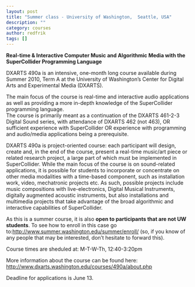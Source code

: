 ```yaml
---
layout: post
title: "Summer class - University of Washington,  Seattle, USA"
description: ""
category: courses
author: redfrik
tags: []
---
```

<p><strong>Real-time &amp; Interactive Computer Music and Algorithmic Media with the SuperCollider Programming Language </strong></p>
<p>DXARTS 490a is an intensive, one-month long course available during Summer 2010, Term A at the University of Washington&#8217;s Center for Digital Arts and Experimental Media (DXARTS).</p>
<p>The main focus of the course is real-time and interactive audio applications as well as providing a more in-depth knowledge of the SuperCollider programming language.<br />
The course is primarily meant as a continuation of the DXARTS 461-2-3 Digital Sound series, with attendance of DXARTS 462 (not 463), OR sufficient experience with SuperCollider OR experience with programming and audio/media applications being a prerequisite.</p>
<p>DXARTS 490a is project-oriented course: each participant will design, create and, in the end of the course, present a real-time music/art piece or related research project, a large part of which must be implemented in SuperCollider.  While the main focus of the course is on sound-related applications, it is possible for students to incorporate or concentrate on other media modalities with a time-based component, such as installation work, video, mechatronic projects etc.  As such, possible projects include music compositions with live-electronics, Digital Musical Instruments, digitally augmented acoustic instruments, but also installations and multimedia projects that take advantage of the broad algorithmic and interactive capabilities of SuperCollider.</p>
<p>As this is a summer course, it is also <strong>open to participants that are not UW students</strong>. To see how to enroll in this case go to:<a href="http://www.summer.washington.edu/summer/enroll/" target="_blank">http://www.summer.washington.edu/summer/enroll/</a> (so, if you know of any people that may be interested, don&#8217;t hesitate to forward this).</p>
<p>Course times are sheduled at: M-T-W-Th, 12:40-3:20pm</p>
<p>More information about the course can be found here: <a href="http://www.dxarts.washington.edu/courses/490a/about.php" target="_blank">http://www.dxarts.washington.edu/courses/490a/about.php</a></p>
<p>Deadline for applications is June 13.</p>

